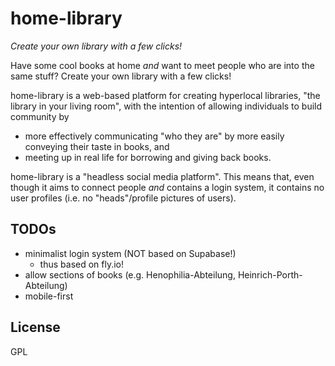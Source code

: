 # home-library

*Create your own library with a few clicks!*

Have some cool books at home *and* want to meet people who are into the same stuff? Create your own library with a few clicks!

home-library is a web-based platform for creating hyperlocal libraries, "the library in your living room", with the intention of allowing individuals to build community by

- more effectively communicating "who they are" by more easily conveying their taste in books, and
- meeting up in real life for borrowing and giving back books.

home-library is a "headless social media platform". This means that, even though it aims to connect people *and* contains a login system, it contains no user profiles (i.e. no "heads"/profile pictures of users).

## TODOs

- minimalist login system (NOT based on Supabase!)
  - thus based on fly.io!
- allow sections of books (e.g. Henophilia-Abteilung, Heinrich-Porth-Abteilung)
- mobile-first

## License

GPL
